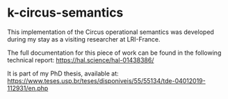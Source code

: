 # k-circus-semantics

This implementation of the Circus operational semantics was developed during my stay as a visiting researcher at LRI-France.

The full documentation for this piece of work can be found in the following technical report:
https://hal.science/hal-01438386/

It is part of my PhD thesis, available at:
https://www.teses.usp.br/teses/disponiveis/55/55134/tde-04012019-112931/en.php

